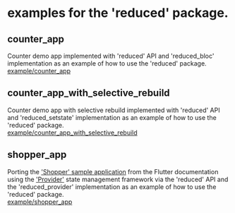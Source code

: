 # examples for the 'reduced' package.

## counter_app

Counter demo app implemented with 'reduced' API and 'reduced_bloc' implementation as an example of how to use the 'reduced' package. \
[example/counter_app](https://github.com/partmaster/reduced/tree/main/example/counter_app)

## counter_app_with_selective_rebuild

Counter demo app with selective rebuild implemented with 'reduced' API and 'reduced_setstate' implementation as an example of how to use the 'reduced' package. \
[example/counter_app_with_selective_rebuild](https://github.com/partmaster/reduced/tree/main/example/counter_app_with_selective_rebuild)

## shopper_app

Porting the ['Shopper' sample application](https://docs.flutter.dev/development/data-and-backend/state-mgmt/simple#our-example) from the Flutter documentation using the ['Provider'](https://pub.dev/packages/provider) state management framework via the 'reduced' API and the 'reduced_provider' implementation as an example of how to use the 'reduced' package. \
[example/shopper_app](https://github.com/partmaster/reduced/tree/main/example/shopper_app)
